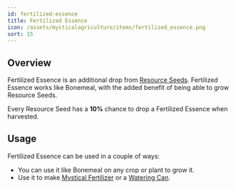 ```yaml
---
id: fertilized-essence
title: Fertilized Essence
icon: /assets/mysticalagriculture/items/fertilized_essence.png
sort: 15
---
```


## Overview

Fertilized Essence is an additional drop from [Resource Seeds](resource-seeds.md). Fertilized Essence works like Bonemeal, with the added benefit of being able to grow Resource Seeds.

Every Resource Seed has a **10%** chance to drop a Fertilized Essence when harvested.

## Usage

Fertilized Essence can be used in a couple of ways:

- You can use it like Bonemeal on any crop or plant to grow it.
- Use it to make [Mystical Fertilizer](mystical-fertilizer.md) or a [Watering Can](watering-cans.md).
